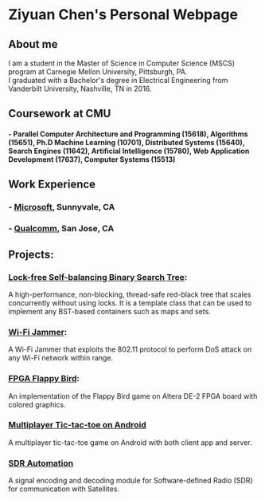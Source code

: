 # Ziyuan Chen's Personal Webpage

## About me
I am a student in the Master of Science in Computer Science (MSCS) program at Carnegie Mellon University, Pittsburgh, PA.<br />
I graduated with a Bachelor's degree in Electrical Engineering from Vanderbilt University, Nashville, TN in 2016.

## Coursework at CMU
#### - Parallel Computer Architecture and Programming (15618), Algorithms (15651), Ph.D Machine Learning (10701), Distributed Systems (15640), Search Engines (11642), Artificial Intelligence (15780), Web Application Development (17637), Computer Systems (15513)

## Work Experience
### - [Microsoft](https://www.microsoft.com/en-us/), Sunnyvale, CA
### - [Qualcomm](https://www.qualcomm.com/), San Jose, CA

## Projects:
### [Lock-free Self-balancing Binary Search Tree](https://sarandia.github.io/lockfreebst/):
A high-performance, non-blocking, thread-safe red-black tree that scales concurrently without using locks. It is a template class that can be used to implement any BST-based containers such as maps and sets.

### [Wi-Fi Jammer](https://github.com/sarandia/WiFi_Jammer):
A Wi-Fi Jammer that exploits the 802.11 protocol to perform DoS attack on any Wi-Fi network within range.

### [FPGA Flappy Bird](https://github.com/sarandia/FPGA_Flappy_Bird):
An implementation of the Flappy Bird game on Altera DE-2 FPGA board with colored graphics.

### [Multiplayer Tic-tac-toe on Android](https://github.com/sarandia/tictactoe)
A multiplayer tic-tac-toe game on Android with both client app and server.

### [SDR Automation](https://github.com/sarandia/SDR_flow_automation)
A signal encoding and decoding module for Software-defined Radio (SDR) for communication with Satellites.
